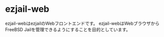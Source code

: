ezjail-web
==========

ezjail-webはezjailのWebフロントエンドです。
ezjail-webはWebブラウザからFreeBSD Jailを管理できるようにすることを目的としています。
